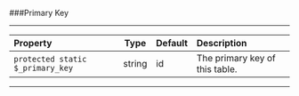 ###Primary Key

----------

Property                         | Type            | Default       | Description      
:------------------------------- | :-------------: | :------------ | :---------------  
`protected static $_primary_key` | string          | id            | The primary key of this table. 

----------